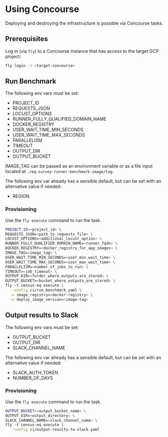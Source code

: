 # Using Concourse

Deploying and destroying the infrastructure is possible via Concourse tasks.

## Prerequisites

Log in (via `fly`) to a Concourse instance that has access to the target GCP project:

```sh
fly login -t <target-concourse>
```

## Run Benchmark
The following env vars must be set:

- PROJECT_ID
- REQUESTS_JSON
- LOCUST_OPTIONS
- RUNNER_FULLY_QUALIFIED_DOMAIN_NAME
- DOCKER_REGISTRY
- USER_WAIT_TIME_MIN_SECONDS
- USER_WAIT_TIME_MAX_SECONDS
- PARALLELISM
- TIMEOUT
- OUTPUT_DIR
- OUTPUT_BUCKET

IMAGE_TAG can be passed as an environment variable or as a file input located at `./eq-survey-runner-benchmark-image/tag`.

The following env var already has a sensible default, but can be set with an alternative value if needed:
- REGION

### Provisioning
Use the `fly execute` command to run the task.

```sh
PROJECT_ID=<project_id> \
REQUESTS_JSON=<path_to_requests_file> \
LOCUST_OPTIONS=<additional_locust_option> \
RUNNER_FULLY_QUALIFIED_DOMAIN_NAME=<runner_fqdn> \
DOCKER_REGISTRY=<docker_registry_for_app_images> \
IMAGE_TAG=<image_tag> \
USER_WAIT_TIME_MIN_SECONDS=<user_min_wait_time> \
USER_WAIT_TIME_MAX_SECONDS=<user_max_wait_time> \
PARALLELISM=<number_of_jobs_to_run> \
TIMEOUT=<job_timeout> \
OUTPUT_DIR=<folder_where_outputs_are_stored> \
OUTPUT_BUCKET=<bucket_where_outputs_are_stored> \
fly -t census-eq execute \
  --config ci/run_benchmark.yaml \
  -v image_registry=<docker-registry> \
  -v deploy_image_version=<image-tag>
```

## Output results to Slack
The following env vars must be set:

- OUTPUT_BUCKET
- OUTPUT_DIR
- SLACK_CHANNEL_NAME

The following env var already has a sensible default, but can be set with an alternative value if needed:
- SLACK_AUTH_TOKEN
- NUMBER_OF_DAYS

### Provisioning
Use the `fly execute` command to run the task.

```sh
OUTPUT_BUCKET=<output_bucket_name> \
OUTPUT_DIR=<output_directory> \
SLACK_CHANNEL_NAME=<slack_channel_name> \
fly -t census-eq execute \
  --config ci/output-results-to-slack.yaml
```
